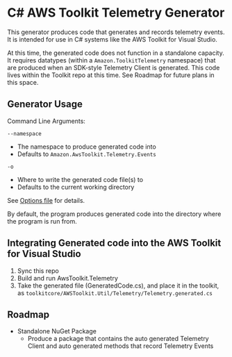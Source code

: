 # C# AWS Toolkit Telemetry Generator

This generator produces code that generates and records telemetry events. It is intended for use in C# systems like the AWS Toolkit for Visual Studio.

At this time, the generated code does not function in a standalone capacity. It requires datatypes (within a `Amazon.ToolkitTelemetry` namespace) that are produced when an SDK-style Telemetry Client is generated. This code lives within the Toolkit repo at this time. See Roadmap for future plans in this space.

## Generator Usage

Command Line Arguments:

`--namespace`

-   The namespace to produce generated code into
-   Defaults to `Amazon.AwsToolkit.Telemetry.Events`

`-o`

-   Where to write the generated code file(s) to
-   Defaults to the current working directory

See [Options file](AwsToolkit.Telemetry.Events.Generator/Options.cs) for details.

By default, the program produces generated code into the directory where the program is run from.

## Integrating Generated code into the AWS Toolkit for Visual Studio

1. Sync this repo
1. Build and run AwsToolkit.Telemetry
1. Take the generated file (GeneratedCode.cs), and place it in the toolkit, as `toolkitcore/AWSToolkit.Util/Telemetry/Telemetry.generated.cs`

## Roadmap

-   Standalone NuGet Package
    -   Produce a package that contains the auto generated Telemetry Client and auto generated methods that record Telemetry Events
